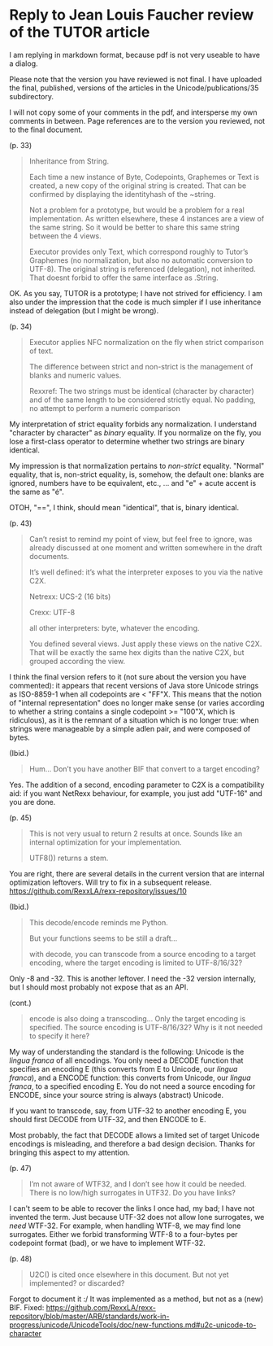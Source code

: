# Reply to Jean Louis Faucher review of the TUTOR article

I am replying in markdown format, because pdf is not very useable to have a dialog.

Please note that the version you have reviewed is not final. I have uploaded the final, published, versions of the articles in the Unicode/publications/35 subdirectory.

I will not copy some of your comments in the pdf, and intersperse my own comments in between. Page references are to the version you reviewed, not to the final document.

(p. 33)
>Inheritance from String.
>
>Each time a new instance of Byte, Codepoints, Graphemes or Text is created, a new copy of the original string is created. That can be confirmed by displaying the identityhash of the ~string.
>
>Not a problem for a prototype, but would be a problem for a real implementation. As written elsewhere, these 4 instances are a view of the same string. So it would be better to share this same string between the 4 views.
>
>Executor provides only Text, which correspond roughly to Tutor’s Graphemes (no normalization, but also no automatic conversion to UTF-8).  The original string is referenced (delegation), not inherited.
>That doesnt forbid to offer the same interface as .String.

OK. As you say, TUTOR is a prototype; I have not strived for efficiency. I am also under the impression that the code is much simpler if I use inheritance instead of delegation (but I might be wrong).

(p. 34)
>Executor applies NFC normalization on the fly when strict comparison of text.
>
>The difference between strict and non-strict is the management of blanks and numeric values.
>
>Rexxref: The two strings must be identical (character by character) and of the same length to be considered strictly equal. 
>No padding, no attempt to perform a numeric comparison

My interpretation of strict equality forbids any normalization. I understand "character by character" as _binary_ equality. 
If you normalize on the fly, you lose a first-class operator to determine whether two strings are binary identical.

My impression is that normalization pertains to _non-strict_ equality. "Normal" equality, that is, non-strict equality, is, somehow, the default
one: blanks are ignored, numbers have to be equivalent, etc., ... and "e" + acute accent is the same as "é".

OTOH, "==", I think, should mean "identical", that is, binary identical.

(p. 43)
>Can’t resist to remind my point of view, but feel free to ignore, was already discussed at one moment and written somewhere in the draft documents.
>
>It’s well defined: it’s what the interpreter exposes to you via the native C2X.
>
>Netrexx: UCS-2 (16 bits)
>
>Crexx: UTF-8
>
>all other interpreters: byte, whatever the encoding.
>
>You defined several views. Just apply these views on the native C2X. That will be exactly the same hex digits than the native C2X, but grouped according the view.

I think the final version refers to it (not sure about the version you have commented): it appears that recent versions of Java store Unicode strings as ISO-8859-1 when all 
codepoints are < "FF"X. This means that the notion of "internal representation" does no longer make sense (or varies according to whether a string contains a single
codepoint >= "100"X, which is ridiculous), as it is the remnant of a situation which is no longer true: when strings were manageable by a simple adlen pair, and were
composed of bytes.

(Ibid.)
>Hum… Don’t you have another BIF that convert to  a target encoding?

Yes. The addition of a second, encoding parameter to C2X is a compatibility aid: if you want NetRexx behaviour, for example, you just add "UTF-16" and you are done.

(p. 45)
> This is not very usual to return 2 results at once. Sounds like an internal optimization for your implementation.
> 
> UTF8()) returns a stem.

You are right, there are several details in the current version that are internal optimization leftovers. Will try to fix in a subsequent release. https://github.com/RexxLA/rexx-repository/issues/10

(Ibid.)
>This decode/encode reminds me Python.
>
>But your functions seems to be still a draft…
>
>with decode, you can transcode from a source encoding to a target encoding, where the target encoding is limited to UTF-8/16/32?

Only -8 and -32. This is another leftover. I need the -32 version internally, but I should most probably not expose that as an API.

(cont.)
>encode is also doing a transcoding… Only the target encoding is specified.
>The source encoding is UTF-8/16/32? Why is it not needed to specify it here?

My way of understanding the standard is the following: Unicode is the _lingua franca_ of all encodings. You only need a DECODE function that
specifies an encoding E (this converts from E to Unicode, our _lingua franca_), and a ENCODE function: this converts from Unicode,
our _lingua franca_, to a specified encoding E. You do not need a source encoding for ENCODE, since your source string is always (abstract)
Unicode.

If you want to transcode, say, from UTF-32 to another encoding E, you should first DECODE from UTF-32, and then ENCODE to E.

Most probably, the fact that DECODE allows a limited set of target Unicode encodings is misleading, and therefore a bad design decision. Thanks for bringing
this aspect to my attention.

(p. 47)
>I’m not aware of WTF32, and I don’t see how it could be needed. There is no low/high surrogates in UTF32.
>Do you have links?

I can't seem to be able to recover the links I once had, my bad; I have not invented the term. Just because UTF-32 does not allow
lone surrogates, we _need_ WTF-32. For example, when handling WTF-8, we may find lone surrogates. Either we forbid transforming
WTF-8 to a four-bytes per codepoint format (bad), or we have to implement WTF-32.

(p. 48)
>U2C() is cited once elsewhere in this document. But not yet implemented? or discarded?

Forgot to document it :/ It was implemented as a method, but not as a (new) BIF. Fixed: https://github.com/RexxLA/rexx-repository/blob/master/ARB/standards/work-in-progress/unicode/UnicodeTools/doc/new-functions.md#u2c-unicode-to-character


